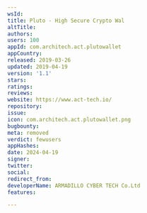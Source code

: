 ```yaml
---
wsId: 
title: Pluto - High Secure Crypto Wal
altTitle: 
authors: 
users: 100
appId: com.architech.act.plutowallet
appCountry: 
released: 2019-03-26
updated: 2019-04-19
version: '1.1'
stars: 
ratings: 
reviews: 
website: https://www.act-tech.io/
repository: 
issue: 
icon: com.architech.act.plutowallet.png
bugbounty: 
meta: removed
verdict: fewusers
appHashes: 
date: 2024-04-19
signer: 
twitter: 
social: 
redirect_from: 
developerName: ARMADILLO CYBER TECH Co.Ltd
features: 

---
```


